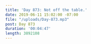 ```yaml
---
title: 'Day 873: Not off the table.'
date: 2019-06-11 15:02:00 -07:00
file: "/uploads/Day-873.mp3"
post: Day 873
duration: '00:04:47'
length: 3892108
---
```


